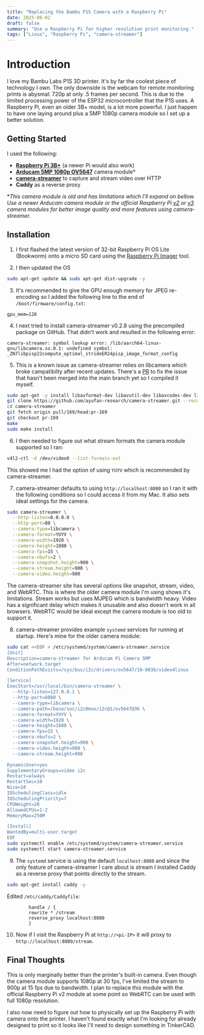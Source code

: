 ```yaml
---
title: "Replacing the Bambu P1S Camera with a Raspberry Pi"
date: 2025-06-02
draft: false
summary: "Use a Raspberry Pi for higher resolution print monitoring."
tags: ["Linux", "Raspberry Pi", "camera-streamer"]
---
```


# Introduction

I love my Bambu Labs P1S 3D printer. It's by far the coolest piece of technology I own. The only downside is the webcam for remote monitoring prints is abysmal: 720p at only .5 frames per second. This is due to the limited processing power of the ESP32 microcontroller that the P1S uses. A Raspberry Pi, even an older 3B+ model, is a lot more powerful. I just happen to have one laying around plus a 5MP 1080p camera module so I set up a better solution.

## Getting Started

I used the following:
- **[Raspberry Pi 3B+](https://amzn.to/3FndjbI)** (a newer Pi would also work)
- **[Arducam 5MP 1080p OV5647](https://amzn.to/43JMeaK)** camera module*
- **[camera-streamer](https://github.com/ayufan/camera-streamer)** to capture and stream video over HTTP
- **Caddy** as a reverse proxy

**This camera module is old and has limitations which I'll expand on bellow. Use a newer Arducam camera module or the official Raspberry Pi [v2](https://amzn.to/4jCkDy5) or [v3](https://amzn.to/3Hq4dvf) camera modules for better image quality and more features using camera-streamer.*

## Installation

1. I first flashed the latest version of 32-bit Raspberry Pi OS Lite (Bookworm) onto a micro SD card using the [Raspberry Pi Imager](https://github.com/raspberrypi/rpi-imager) tool. 

2. I then updated the OS
```bash
sudo apt-get update && sudo apt-get dist-upgrade -y
```

3.  It's recommended to give the GPU enough memory for JPEG re-encoding so I added the following line to the end of `/boot/firmware/config.txt`:
```
gpu_mem=128
```

4. I next tried to install camera-streamer v0.2.8 using the precompiled package on GitHub. That didn't work and resulted in the following error:
```
camera-streamer: symbol lookup error: /lib/aarch64-linux-gnu/libcamera.so.0.1: undefined symbol: _ZN7libpisp22compute_optimal_strideER24pisp_image_format_config
```

5. This is a known issue as camera-streamer relies on libcamera which broke campatibilty after recent updates. There's a [PR](https://github.com/ayufan/camera-streamer/pull/169) to fix the issue that hasn't been merged into the main branch yet so I compiled it myself.
```bash
sudo apt-get -y install libavformat-dev libavutil-dev libavcodec-dev libcamera-dev liblivemedia-dev v4l-utils pkg-config xxd build-essential cmake libssl-dev
git clone https://github.com/ayufan-research/camera-streamer.git --recursive
cd camera-streamer
git fetch origin pull/169/head:pr-169
git checkout pr-169
make
sudo make install
```

6. I then needed to figure out what stream formats the camera module supported so I ran:
```bash
v4l2-ctl -d /dev/video0 --list-formats-ext
```
This showed me I had the option of using `YUYV` which is recommended by camera-streamer.

7. camera-streamer defaults to using `http://localhost:8080` so I ran it with the following conditions so I could access it from my Mac. It also sets ideal settings for the camera.
```bash
sudo camera-streamer \
  --http-listen=0.0.0.0 \
  --http-port=80 \
  --camera-type=libcamera \
  --camera-format=YUYV \
  --camera-width=1920 \
  --camera-height=1080 \
  --camera-fps=15 \
  --camera-nbufs=2 \
  --camera-snapshot.height=900 \
  --camera-stream.height=900 \
  --camera-video.height=900
```

The camera-streamer site has several options like snapshot, stream, video, and WebRTC. This is where the older camera module I'm using shows it's limitations. Stream works but uses MJPEG which is bandwidth heavy. Video has a significant delay which makes it unusable and also doesn't work in all browsers. WebRTC would be ideal except the camera module is too old to support it.

8. camera-streamer provides example `systemd` services for running at startup. Here's mine for the older camera module:
```bash
sudo cat <<EOF > /etc/systemd/system/camera-streamer.service
[Unit]
Description=camera-streamer for Arducam Pi Camera 5MP
After=network.target
ConditionPathExists=/sys/bus/i2c/drivers/ov5647/10-0036/video4linux

[Service]
ExecStart=/usr/local/bin/camera-streamer \
  --http-listen=127.0.0.1 \
  --http-port=8080 \
  --camera-type=libcamera \
  --camera-path=/base/soc/i2c0mux/i2c@1/ov5647@36 \
  --camera-format=YUYV \
  --camera-width=1920 \
  --camera-height=1080 \
  --camera-fps=15 \
  --camera-nbufs=2 \
  --camera-snapshot.height=900 \
  --camera-video.height=900 \
  --camera-stream.height=900

DynamicUser=yes
SupplementaryGroups=video i2c
Restart=always
RestartSec=10
Nice=10
IOSchedulingClass=idle
IOSchedulingPriority=7
CPUWeight=20
AllowedCPUs=1-2
MemoryMax=250M

[Install]
WantedBy=multi-user.target
EOF
sudo systemctl enable /etc/systemd/system/camera-streamer.service
sudo systemctl start camera-streamer.service
```

9. The `systemd` service is using the default `localhost:8080` and since the only feature of camera-streamer I care about is stream I installed Caddy as a reverse proxy that points directly to the stream.
```bash
sudo apt-get install caddy -y
```
Edited `/etc/caddy/Caddyfile`:
```
        handle / {
        rewrite * /stream
        reverse_proxy localhost:8080
        }
```

10. Now if I visit the Raspberry Pi at `http://<pi-IP>` it will proxy to `http://localhost:8080/stream`.

## Final Thoughts

This is only marginally better than the printer's built-in camera. Even though the camera module supports 1080p at 30 fps, I've limited the stream to 900p at 15 fps due to bandwidth. I plan to replace this module with the official Raspberry Pi v2 module at some point so WebRTC can be used with full 1080p resolution.

I also now need to figure out how to physically set up the Raspberry Pi with camera onto the printer. I haven't found exactly what I'm looking for already designed to print so it looks like I'll need to design something in TinkerCAD. 